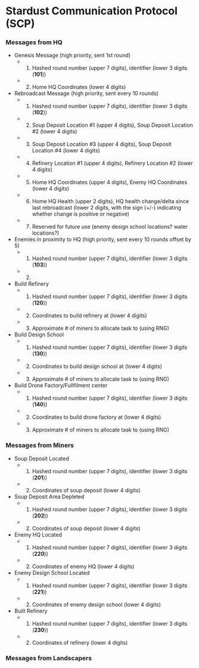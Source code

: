 # Stardust Communication Protocol (SCP)

### Messages from HQ

- Genesis Message (high priority, sent 1st round)
  - 1) Hashed round number (upper 7 digits), identifier (lower 3 digits (**101**))
  - 2) Home HQ Coordinates (lower 4 digits)
- Rebroadcast Message (high priority, sent every 10 rounds)
  - 1) Hashed round number (upper 7 digits), identifier (lower 3 digits (**102**))
  - 2) Soup Deposit Location #1 (upper 4 digits), Soup Deposit Location #2 (lower 4 digits)
  - 3) Soup Deposit Location #3 (upper 4 digits), Soup Deposit Location #4 (lower 4 digits)
  - 4) Refinery Location #1 (upper 4 digits), Refinery Location #2 (lower 4 digits)
  - 5) Home HQ Coordinates (upper 4 digits), Enemy HQ Coordinates (lower 4 digits)
  - 6) Home HQ Health (upper 2 digits), HQ health change/delta since last rebroadcast (lower 2 digits, with the sign (+/-) indicating whether change is positive or negative)
  - 7) Reserved for future use (enemy design school locations? water locations?)
- Enemies in proximity to HQ (high priority, sent every 10 rounds offset by 5)
  - 1) Hashed round number (upper 7 digits), identifier (lower 3 digits (**103**))
  - 2) 
- Build Refinery
  - 1) Hashed round number (upper 7 digits), identifier (lower 3 digits (**120**))
  - 2) Coordinates to build refinery at (lower 4 digits)
  - 3) Approximate # of miners to allocate task to (using RNG)
- Build Design School
  - 1) Hashed round number (upper 7 digits), identifier (lower 3 digits (**130**))
  - 2) Coordinates to build design school at (lower 4 digits)
  - 3) Approximate # of miners to allocate task to (using RNG)
- Build Drone Factory/Fullfilment center
  - 1) Hashed round number (upper 7 digits), identifier (lower 3 digits (**140**))
  - 2) Coordinates to build drone factory at (lower 4 digits)
  - 3) Approximate # of miners to allocate task to (using RNG)

### Messages from Miners

- Soup Deposit Located
  - 1) Hashed round number (upper 7 digits), identifier (lower 3 digits (**201**))
  - 2) Coordinates of soup deposit (lower 4 digits)
- Soup Deposit Area Depleted
  - 1) Hashed round number (upper 7 digits), identifier (lower 3 digits (**202**))
  - 2) Coordinates of soup deposit (lower 4 digits)
- Enemy HQ Located
  - 1) Hashed round number (upper 7 digits), identifier (lower 3 digits (**220**))
  - 2) Coordinates of enemy HQ (lower 4 digits)
- Enemy Design School Located
  - 1) Hashed round number (upper 7 digits), identifier (lower 3 digits (**221**))
  - 2) Coordinates of enemy design school (lower 4 digits)
- Built Refinery
  - 1) Hashed round number (upper 7 digits), identifier (lower 3 digits (**230**))
  - 2) Coordinates of refinery (lower 4 digits)

### Messages from Landscapers





